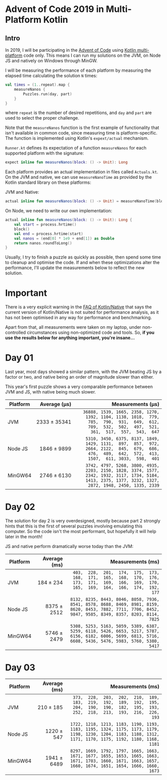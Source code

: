 # Advent of Code 2019 in Multi-Platform Kotlin

## Intro
In 2019, I will be participating in the [Advent of Code](https://adventofcode.com) using [Kotlin multi-platform](https://kotlinlang.org/docs/reference/multiplatform.html) code only. This means I can run my solutions on the JVM, on Node JS and natively on Windows through MinGW.

I will be measuring the performance of each platform by measuring the elapsed time calculating the solution `N` times:
```kotlin
val times = (1..repeat).map {
    measureNanos {
        Puzzles.run(day, part)
    }
}
```
where `repeat` is the number of desired repetitions, and `day` and `part` are used to select the proper challenge.

Note that the `measureNanos` function is the first example of functionality that isn't available in common code, since measuring time is platform-specific. The function is implemented using Kotlin's `expext/actual` mechanism.

`Runner.kt` defines its expectation of a function `measureNanos` for each supported platform with the signature:
```kotlin
expect inline fun measureNanos(block: () -> Unit): Long
```

Each platform provides an actual implementation in files called `Actuals.kt`. On the JVM and native, we can use `measureNanoTime` as provided by the Kotlin standard library on these platforms:

JVM and Native:
```kotlin
actual inline fun measureNanos(block: () -> Unit) = measureNanoTime(block)
```

On Node, we need to write our own implementation:
```kotlin
actual inline fun measureNanos(block: () -> Unit): Long {
    val start = process.hrtime()
    block()
    val end = process.hrtime(start)
    val nanos = (end[0] * 1e9 + end[1]) as Double
    return nanos.roundToLong()
}
```

Usually, I try to finish a puzzle as quickly as possible, then spend some time to cleanup and optimise the code. If and when these optimizations alter the performance, I'll update the measurements below to reflect the new solution.

# Important
There is a very explicit warning in the [FAQ of Kotlin/Native](https://github.com/JetBrains/kotlin-native/blob/master/RELEASE_NOTES.md#performance) that says the current version of Kotlin/Native is not suited for performance analysis, as it has not been optimised in any way for performance and benchmarking. 

Apart from that, all measurements were taken on my laptop, under non-controlled circumstances using non-optimized code and tools. So, **if you use the results below for anything important, you're insane...**



# Day 01
Last year, most days showed a similar pattern, with the JVM beating JS by a factor or two, and native being an order of magnitude slower than either. 

This year's first puzzle shows a very comparable performance between JVM and JS, with native being much slower. 


| Platform | Average (µs)           | Measurements (µs) |
| ---------| ----------------------:|------------------:|
| JVM      | 2333&nbsp;±&nbsp;35341 | `36888, 1539, 1665, 2358, 1270, 1392, 1104, 1138, 1018,  779,  785,  790,  931,  649,  612,  709,  532,  502,  497,  521,  361,  517,  557,  543,  647` |
| Node JS  | 1846 ± 9899            | ` 5310, 3450, 6375, 8137, 1849, 1429, 1131,  897,  857,  972, 2664, 2122,  845,  679,  686,  476,  489,  642,  572,  413, 1507,  611, 3033,  598,  401` |
| MinGW64  | 2746 ± 6130            | ` 3742, 4797, 5268, 3800, 4935, 2203, 2150, 1828, 3374, 1577, 2342, 1932, 3117, 1734, 5184, 1413, 2375, 1377, 3232, 1327, 2872, 1948, 2450, 1335, 2339` | 


# Day 02
The solution for day 2 is very overdesigned, mostly because part 2 strongly hints that this is the first of several puzzles involving emulating this computer. So the code isn't the most performant, but hopefully it
will help later in the month!

JS and native perform dramatically worse today than the JVM:


| Platform | Average (ms)         | Measurements (ms) |
| ---------| --------------------:|------------------:|
| JVM      |  184&nbsp;±&nbsp;234 | ` 403,  228,  201,  174,  175,  173,  168,  171,  165,  168,  170,  176,  173,  171,  169,  166,  169,  170,  165,  169,  164,  166,  174,  192,  177` |
| Node JS  | 8375 ± 2512          | `8132, 8235, 8443, 8046, 8058, 7936, 8541, 8578, 8688, 8469, 8981, 8159, 8620, 8453, 7882, 7711, 7706, 8452, 9847, 9585, 8349, 8357, 8203, 8114, 7825` |
| MinGW64  | 5746 ± 2479          | `5308, 5253, 5163, 5059, 5389, 6387, 5259, 6118, 5426, 6653, 5217, 5787, 6156, 6182, 6006, 5699, 6813, 5716, 6608, 5436, 5476, 5983, 5760, 5380, 5417` | 

# Day 03

| Platform | Average (ms)         | Measurements (ms) |
| ---------| --------------------:|------------------:|
| JVM      |  210&nbsp;±&nbsp;185 | ` 373,  228,  203,  202,  210,  189,  183,  219,  192,  189,  192,  195,  204,  190,  190,  182,  195,  193,  252,  218,  213,  193,  216,  226,  193` |
| Node JS  | 1220 ± 547           | `1722, 1218, 1213, 1183, 1190, 1193, 1183, 1195, 1324, 1175, 1173, 1179, 1198, 1230, 1204, 1183, 1188, 1312, 1171, 1170, 1175, 1192, 1180, 1168, 1181` |
| MinGW64  | 1941 ± 6489          | `8297, 1669, 1792, 1797, 1665, 1663, 1671, 1677, 1655, 1653, 1665, 1663, 1671, 1703, 1660, 1671, 1663, 1657, 1660, 1674, 1651, 1654, 1666, 1660, 1673` | 

